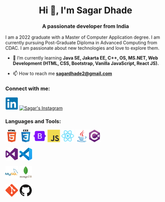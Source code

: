 ### <h1 align="center">Hi 👋, I'm Sagar Dhade</h1>
### <h3 align="center">A passionate developer from India</h3>
I am a 2022 graduate with a Master of Computer Application degree. I am  currently pursuing Post-Graduate Diploma in Advanced Computing from CDAC. I am passionate about new technologies and love to explore them.

- 🌱 I’m currently learning **Java SE, Jakarta EE, C++, OS, MS.NET, Web Development (HTML, CSS, Bootstrap, Vanilla JavaScript, React JS).**

- 📫 How to reach me **sagardhade2@gmail.com**


### Connect with me:

[<img src="https://raw.githubusercontent.com/devicons/devicon/master/icons/linkedin/linkedin-original.svg" alt="Sagar's LinkedIn" width="40" height="40" />](https://linkedin.com/in/sagardhade) [<img src="https://raw.githubusercontent.com/rahuldkjain/github-profile-readme-generator/master/src/images/icons/Social/instagram.svg" alt="Sagar's Instagram" width="40" height="40" />](https://instagram.com/sagar_dhade17)

### Languages and Tools:

<img src="https://raw.githubusercontent.com/devicons/devicon/master/icons/html5/html5-original-wordmark.svg" alt="HTML" width="40" height="40" /> <img src="https://raw.githubusercontent.com/devicons/devicon/master/icons/css3/css3-original-wordmark.svg" alt="CSS" width="40" height="40" /> <img src="https://raw.githubusercontent.com/devicons/devicon/master/icons/bootstrap/bootstrap-original.svg" alt="Bootstrap" width="40" height="40" />  <img src="https://raw.githubusercontent.com/devicons/devicon/master/icons/javascript/javascript-original.svg" alt="JavaScript" width="40" height="40" />  <img src="https://raw.githubusercontent.com/devicons/devicon/master/icons/react/react-original.svg" alt="React" width="40" height="40" /> <img src="https://raw.githubusercontent.com/devicons/devicon/master/icons/java/java-original.svg" alt="Java" width="40" height="40" /><img src="https://raw.githubusercontent.com/devicons/devicon/master/icons/csharp/csharp-original.svg" alt="CSharp" width="40" height="40" />

<img src="https://raw.githubusercontent.com/devicons/devicon/master/icons/visualstudio/visualstudio-plain.svg" alt="Visual Studio" width="40" height="40" /> <img src="https://raw.githubusercontent.com/devicons/devicon/master/icons/vscode/vscode-original.svg" alt="VS Code" width="40" height="40" />

<img src="https://raw.githubusercontent.com/devicons/devicon/master/icons/mysql/mysql-original-wordmark.svg" alt="MySQL" width="40" height="40" /> <img src="https://raw.githubusercontent.com/devicons/devicon/master/icons/mongodb/mongodb-original-wordmark.svg" alt="Mongo DB" width="40" height="40" />

<img src="https://raw.githubusercontent.com/devicons/devicon/master/icons/git/git-original.svg" alt="Git" width="40" height="40" /> <img src="https://raw.githubusercontent.com/devicons/devicon/master/icons/github/github-original.svg" alt="GitHub" width="40" height="40" />

